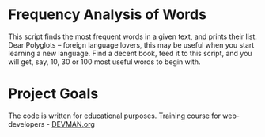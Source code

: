 # Frequency Analysis of Words

This script finds the most frequent words in a given text, and prints their list.
Dear Polyglots – foreign language lovers, this may be useful when you start learning a new language. Find a decent book, feed it to this script, and you will get, say, 10, 30 or 100 most useful words to begin with.

# Project Goals

The code is written for educational purposes. Training course for web-developers - [DEVMAN.org](https://devman.org)

